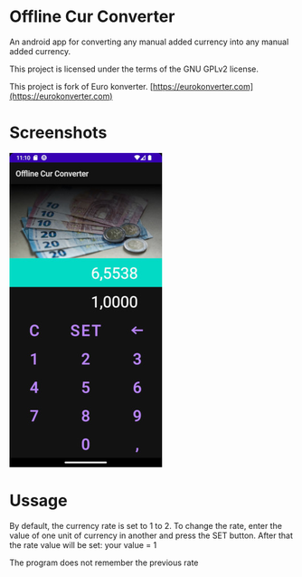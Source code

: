 # Offline Cur Converter
  
An android app for converting any manual added currency into any manual added currency. 

This project is licensed under the terms of the GNU GPLv2 license.

This project is fork of Euro konverter.
[https://eurokonverter.com](https://eurokonverter.com)  


# Screenshots

![screenshot](.github/Screenshot-270.jpg)

# Ussage

By default, the currency rate is set to 1 to 2. 
To change the rate, enter the value of one unit of currency in another and press the SET button. 
After that the rate value will be set: your value = 1

The program does not remember the previous rate
